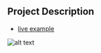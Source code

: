 ## Project Description

* [live example](https://learning-zone.github.io/bootstrap-css-interview-questions/half-slider)

![alt text](https://github.com/learning-zone/Bootstrap-CSS/blob/master/assets/half-slider.png "half-slider")
